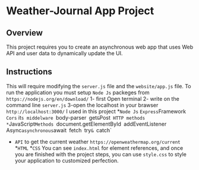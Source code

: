 # Weather-Journal App Project

## Overview
This project requires you to create an asynchronous web app that uses Web API and user data to dynamically update the UI. 

## Instructions
This will require modifying the `server.js` file and the `website/app.js` file.
To run the application you must setup `Node Js` packeges from `https://nodejs.org/en/download/`
1- first Open terminal 
2- write on the command line `server.js`
3-open the localhost in your brawser `http://localhost:3000/`
I used in this project 
*`Node Js` 
`Express`Framework
`Cors` it`s middelware
`body-parser`
`get`&`Post` HTTP methods 
*`JavaScript` Methods 
`document.getElementById`
`addEventListener`
`Async` asynchronous
`await`
`fetch`
`try`& `catch`
* `API` to get the current weather `https://openweathermap.org/current`
*`HTML`
*`CSS`
You can see `index.html` for element references, and once you are finished with the project steps, you can use `style.css` to style your application to customized perfection.

